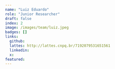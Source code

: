 ```yaml
---
name: "Luiz Eduardo"
role: "Junior Researcher"
draft: false
index: 2
image: /images/team/luiz.jpeg
badges: []
links:
  github:
  lattes: http://lattes.cnpq.br/7192079531651561
  linkedin:
  x:
featured:
---
```

